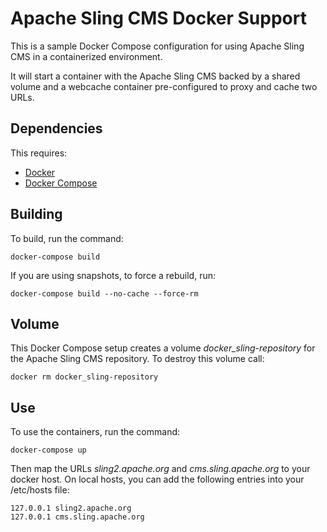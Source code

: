# Apache Sling CMS Docker Support

This is a sample Docker Compose configuration for using Apache Sling CMS in a containerized environment.

It will start a container with the Apache Sling CMS backed by a shared volume and a webcache container pre-configured to proxy and cache two URLs.

## Dependencies

This requires:

- [Docker](https://docs.docker.com/install/)
- [Docker Compose](https://docs.docker.com/compose/install/)

## Building

To build, run the command:

`docker-compose build`

If you are using snapshots, to force a rebuild, run:

`docker-compose build --no-cache --force-rm`

## Volume

This Docker Compose setup creates a volume _docker_sling-repository_ for the Apache Sling CMS repository. To destroy this volume call:

`docker rm docker_sling-repository`

## Use

To use the containers, run the command:

`docker-compose up`

Then map the URLs *sling2.apache.org* and *cms.sling.apache.org* to your docker host. On local hosts, you can add the following entries into your /etc/hosts file:

    127.0.0.1 sling2.apache.org
    127.0.0.1 cms.sling.apache.org
